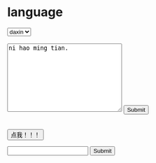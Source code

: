 # language
<!DOCTYPE html>
<html>
<body>

<form action="action_page.php">
<select name="chaoshi">
<option value="daxin">daxin</option>
<option value="yjy">yjy</option>
<option value="xinhe">xinhe</option>
</select>
<br><br>
<textarea name="message" rows="10" cols="30">
ni hao ming tian.
</textarea>
<input type="submit">
<br><br><br>
<button type="button" onclick="alert('ni hao ')">点我！！！</button>
</form>

<form action="http://weibo.com/u/5801943368/home?wvr=5&c=spr_web_360_hao360_weibo_t001">
<input list="browsers" name="browser">
<datalist id="browsers">
	<option value="ie">
	<option value="qq">
	<option value="weixin">
</datalist>
<input type="submit">
</form> 
</body>
</html>
